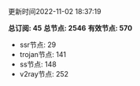 更新时间2022-11-02 18:37:19

**总订阅: 45**
**总节点: 2546**
**有效节点: 570**
- ssr节点: 29
- trojan节点: 141
- ss节点: 148
- v2ray节点: 252
